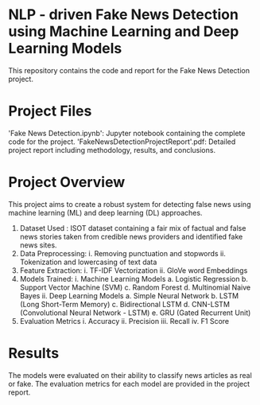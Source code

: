 # NLP - driven Fake News Detection using Machine Learning and Deep Learning Models
  This repository contains the code and report for the Fake News Detection project.

# Project Files
  'Fake News Detection.ipynb': Jupyter notebook containing the complete code for the project.
  'FakeNewsDetectionProjectReport'.pdf: Detailed project report including methodology, results, and conclusions.

# Project Overview
  This project aims to create a robust system for detecting false news using machine learning (ML) and deep learning (DL) approaches. 

  1. Dataset Used : ISOT dataset containing a fair mix of factual and false news stories taken from credible news providers and identified fake news sites.
  2. Data Preprocessing:
       i. Removing punctuation and stopwords
      ii. Tokenization and lowercasing of text data
  3. Feature Extraction:
       i. TF-IDF Vectorization
      ii. GloVe word Embeddings
  4. Models Trained:
       i. Machine Learning Models
           a. Logistic Regression
           b. Support Vector Machine (SVM)
           c. Random Forest
           d. Multinomial Naive Bayes
      ii. Deep Learning Models
           a. Simple Neural Network
           b. LSTM (Long Short-Term Memory)
           c. Bidirectional LSTM
           d. CNN-LSTM (Convolutional Neural Network - LSTM)
           e. GRU (Gated Recurrent Unit)
   5. Evaluation Metrics
       i. Accuracy
      ii. Precision
     iii. Recall
      iv. F1 Score
      
# Results
The models were evaluated on their ability to classify news articles as real or fake. The evaluation metrics for each model are provided in the project report.
  

